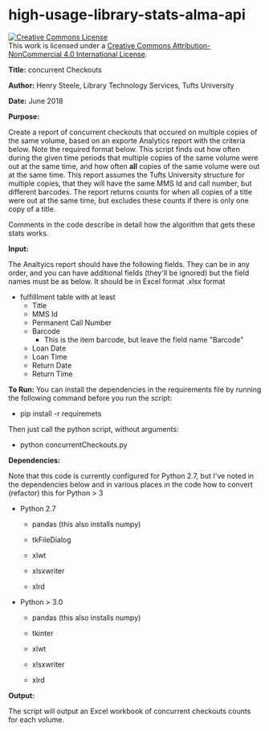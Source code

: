 # high-usage-library-stats-alma-api

<a rel="license" href="http://creativecommons.org/licenses/by-nc/4.0/"><img alt="Creative Commons License" style="border-width:0" src="https://i.creativecommons.org/l/by-nc/4.0/88x31.png" /></a><br />This work is licensed under a <a rel="license" href="http://creativecommons.org/licenses/by-nc/4.0/">Creative Commons Attribution-NonCommercial 4.0 International License</a>.

**Title:**      concurrent Checkouts

**Author:**     Henry Steele, Library Technology Services, Tufts University

**Date:**        June 2018

**Purpose:**

Create a report of concurrent checkouts that occured on multiple copies of the same volume, based on an exporte Analytics report with the criteria below.   Note the required format below.  This script finds out how often during the given time periods that multiple copies of the same volume were out at the same time, and how often **all** copies of the same volume were out at the same time.  This report assumes the Tufts University structure for multiple copies, that they will have the same MMS Id and call number, but different barcodes.  The report returns counts for when all copies of a title were out at the same time, but excludes these counts if there is only one copy of a title.

Comments in the code describe in detail how the algorithm that gets these stats works.

**Input:**

The Analtyics report should have the following fields.  They can be in any order, and you can have additional fields (they&#39;ll be ignored) but the field names must be as below.  It should be in Excel format .xlsx format

- fulfilllment table with at least
  - Title
  - MMS Id
  - Permanent Call Number
  - Barcode
    - This is the item barcode, but leave the field name &quot;Barcode&quot;
  - Loan Date
  - Loan Time
  - Return Date
  - Return Time

**To Run:**
You can install the dependencies in the requirements file by running the following command before you run the script:
  - pip install -r requiremets

Then just call the python script, without arguments:
  - python concurrentCheckouts.py


**Dependencies:**

Note that this code is currently configured for Python 2.7, but I've noted in the dependencies below and in various places in the code how to convert (refactor) this for Python \> 3


   - Python 2.7

      - pandas (this also installs numpy)

      - tkFileDialog

      - xlwt

      - xlsxwriter

      - xlrd

   - Python \> 3.0

      - pandas (this also installs numpy)

      - tkinter

      - xlwt

      - xlsxwriter
      
      - xlrd

**Output:**

   The script will output an Excel workbook of concurrent checkouts counts for each volume.

